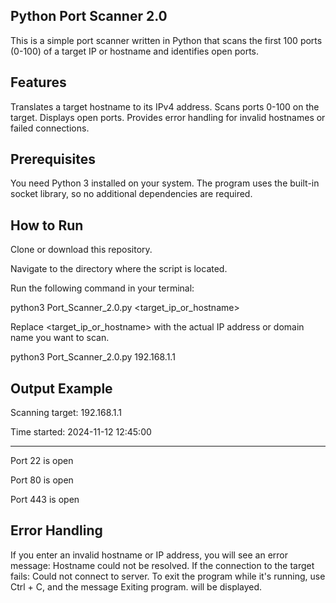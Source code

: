 Python Port Scanner 2.0
-------

This is a simple port scanner written in Python that scans the first 100 ports (0-100) of a target IP or hostname and identifies open ports.

Features
---------
Translates a target hostname to its IPv4 address.
Scans ports 0-100 on the target.
Displays open ports.
Provides error handling for invalid hostnames or failed connections.

Prerequisites
-------
You need Python 3 installed on your system. The program uses the built-in socket library, so no additional dependencies are required.

How to Run
----------
Clone or download this repository.

Navigate to the directory where the script is located.

Run the following command in your terminal:

python3 Port_Scanner_2.0.py <target_ip_or_hostname>

Replace <target_ip_or_hostname> with the actual IP address or domain name you want to scan.

python3 Port_Scanner_2.0.py 192.168.1.1


Output Example
----------

Scanning target: 192.168.1.1

Time started: 2024-11-12 12:45:00
_____________________________
Port 22 is open

Port 80 is open

Port 443 is open


Error Handling
-------

If you enter an invalid hostname or IP address, you will see an error message: Hostname could not be resolved.
If the connection to the target fails: Could not connect to server.
To exit the program while it's running, use Ctrl + C, and the message Exiting program. will be displayed.
